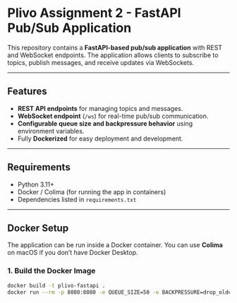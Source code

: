 # Plivo Assignment 2 - FastAPI Pub/Sub Application

This repository contains a **FastAPI-based pub/sub application** with REST and WebSocket endpoints. The application allows clients to subscribe to topics, publish messages, and receive updates via WebSockets.

---

## Features

- **REST API endpoints** for managing topics and messages.
- **WebSocket endpoint** (`/ws`) for real-time pub/sub communication.
- **Configurable queue size and backpressure behavior** using environment variables.
- Fully **Dockerized** for easy deployment and development.

---

## Requirements

- Python 3.11+
- Docker / Colima (for running the app in containers)
- Dependencies listed in `requirements.txt`

---

## Docker Setup

The application can be run inside a Docker container. You can use **Colima** on macOS if you don’t have Docker Desktop.

### **1. Build the Docker Image**

```bash
docker build -t plivo-fastapi .
docker run --rm -p 8080:8080 -e QUEUE_SIZE=50 -e BACKPRESSURE=drop_oldest -v {path}/app plivo-fastapi